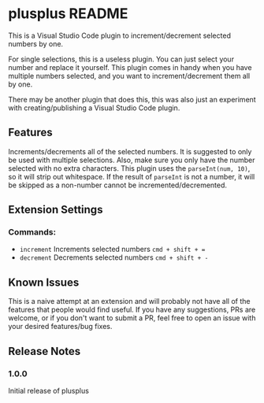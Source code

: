 # plusplus README

This is a Visual Studio Code plugin to increment/decrement selected numbers by
one.

For single selections, this is a useless plugin. You can just select your number
and replace it yourself. This plugin comes in handy when you have multiple
numbers selected, and you want to increment/decrement them all by one.

There may be another plugin that does this, this was also just an experiment
with creating/publishing a Visual Studio Code plugin.

## Features

Increments/decrements all of the selected numbers. It is suggested to only be
used with multiple selections. Also, make sure you only have the number selected
with no extra characters. This plugin uses the `parseInt(num, 10)`, so it will
strip out whitespace. If the result of `parseInt` is not a number, it will be
skipped as a non-number cannot be incremented/decremented.

## Extension Settings

### Commands:

- `increment` Increments selected numbers `cmd + shift + =`
- `decrement` Decrements selected numbers `cmd + shift + -`

## Known Issues

This is a naive attempt at an extension and will probably not have all of the
features that people would find useful. If you have any suggestions, PRs are
welcome, or if you don't want to submit a PR, feel free to open an issue with
your desired features/bug fixes.

## Release Notes

### 1.0.0

Initial release of plusplus
